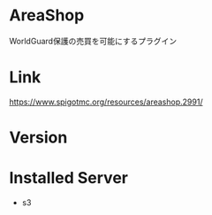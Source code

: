 # AreaShop
WorldGuard保護の売買を可能にするプラグイン

# Link
https://www.spigotmc.org/resources/areashop.2991/

# Version

# Installed Server
- s3
